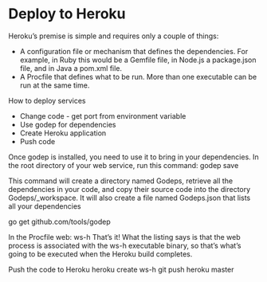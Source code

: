 # Deploy to Heroku

Heroku’s premise is simple and requires only a couple of things:
- A configuration file or mechanism that defines the dependencies. For example, in Ruby this would be a Gemfile file, in Node.js a package.json file, and in Java a pom.xml file.
- A Procfile that defines what to be run. More than one executable can be run at the same time.


How to deploy services
- Change code - get port from environment variable
- Use godep for dependencies 
- Create Heroku application
- Push code 

Once godep is installed, you need to use it to bring in your dependencies. In the root
directory of your web service, run this command:
godep save

This command will create a directory named Godeps, retrieve all the dependencies in
your code, and copy their source code into the directory Godeps/_workspace. It will
also create a file named Godeps.json that lists all your dependencies

go get github.com/tools/godep

In the Procfile
web: ws-h
That’s it! What the listing says is that the web process is associated with the ws-h
executable binary, so that’s what’s going to be executed when the Heroku build
completes.

Push the code to Heroku
heroku create ws-h
git push heroku master